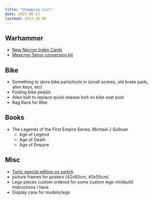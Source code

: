 ```yaml
---
title: "Shopping List"
date: 2023-08-13
lastmod: 2023-10-08
---
```


## Warhammer

- [New Necron Index Cards](https://www.warhammer.com/en-GB/shop/datasheet-cards-necrons-eng-2023)
- [Mexicron Senor conversion kit](https://www.etsy.com/uk/listing/887823884/mexicron-senor-conversion-kits-buenos)

## Bike

- Something to store bike parts/tools in (small screws, old brake pads, allen keys, etc)
- Folding bike pedals
- Allen bolt to replace quick release bolt on bike seat post
- Bag Rack for Bike

## Books

- The Legends of the First Empire Series: Michael J Sullivan
  - Age of Legend
  - Age of Death
  - Age of Empyre

## Misc

- [Tunic special edition on switch](https://www.fangamer.com/products/tunic-deluxe-edition-game-nintendo-switch)
- picture frames for posters (42x60cm, 40x55cm)
- Lego pieces custom ordered for some custom lego minibuild instructions I have
- Display case for models/lego
